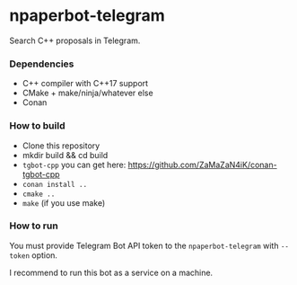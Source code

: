 # npaperbot-telegram
Search C++ proposals in Telegram.

### Dependencies
* C++ compiler with C++17 support
* CMake + make/ninja/whatever else
* Conan

### How to build
* Clone this repository
* mkdir build && cd build
* `tgbot-cpp` you can get here: https://github.com/ZaMaZaN4iK/conan-tgbot-cpp
* `conan install ..`
* `cmake ..`
* `make` (if you use make)

### How to run
You must provide Telegram Bot API token to the `npaperbot-telegram` with `--token` option.

I recommend to run this bot as a service on a machine.